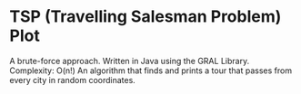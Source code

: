 # TSP (Travelling Salesman Problem) Plot

A brute-force approach. Written in Java using the GRAL Library. Complexity: O(n!)
An algorithm that finds and prints a tour that passes from every city in random coordinates.
